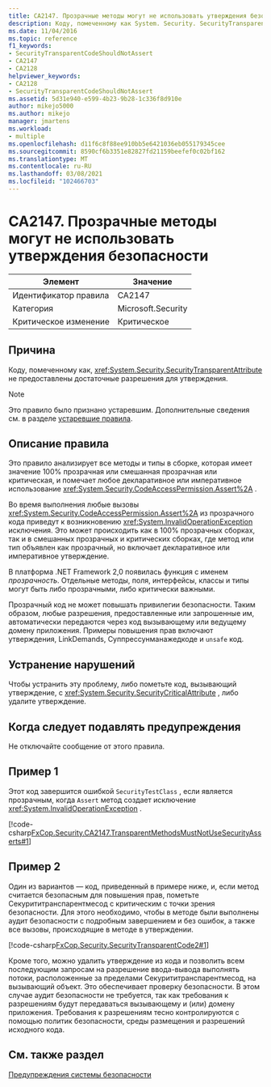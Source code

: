 ```yaml
---
title: CA2147. Прозрачные методы могут не использовать утверждения безопасности
description: Коду, помеченному как System. Security. SecurityTransparentAttribute, не предоставлены достаточные разрешения для утверждения.
ms.date: 11/04/2016
ms.topic: reference
f1_keywords:
- SecurityTransparentCodeShouldNotAssert
- CA2147
- CA2128
helpviewer_keywords:
- CA2128
- SecurityTransparentCodeShouldNotAssert
ms.assetid: 5d31e940-e599-4b23-9b28-1c336f8d910e
author: mikejo5000
ms.author: mikejo
manager: jmartens
ms.workload:
- multiple
ms.openlocfilehash: d11f6c8f88ee910bb5e6421036eb055179345cee
ms.sourcegitcommit: 8590cf6b3351e82827fd21159beefef0c02bf162
ms.translationtype: MT
ms.contentlocale: ru-RU
ms.lasthandoff: 03/08/2021
ms.locfileid: "102466703"
---
```

# <a name="ca2147-transparent-methods-may-not-use-security-asserts"></a>CA2147. Прозрачные методы могут не использовать утверждения безопасности

|Элемент|Значение|
|-|-|
|Идентификатор правила|CA2147|
|Категория|Microsoft.Security|
|Критическое изменение|Критическое|

## <a name="cause"></a>Причина
Коду, помеченному как, <xref:System.Security.SecurityTransparentAttribute> не предоставлены достаточные разрешения для утверждения.

> [!NOTE]
> Это правило было признано устаревшим. Дополнительные сведения см. в разделе [устаревшие правила](fxcop-unported-deprecated-rules.md).

## <a name="rule-description"></a>Описание правила
Это правило анализирует все методы и типы в сборке, которая имеет значение 100% прозрачная или смешанная прозрачная или критическая, и помечает любое декларативное или императивное использование <xref:System.Security.CodeAccessPermission.Assert%2A> .

Во время выполнения любые вызовы <xref:System.Security.CodeAccessPermission.Assert%2A> из прозрачного кода приведут к возникновению <xref:System.InvalidOperationException> исключения. Это может происходить как в 100% прозрачных сборках, так и в смешанных прозрачных и критических сборках, где метод или тип объявлен как прозрачный, но включает декларативное или императивное утверждение.

В платформа .NET Framework 2,0 появилась функция с именем *прозрачность*. Отдельные методы, поля, интерфейсы, классы и типы могут быть либо прозрачными, либо критически важными.

Прозрачный код не может повышать привилегии безопасности. Таким образом, любые разрешения, предоставленные или запрошенные им, автоматически передаются через код вызывающему или ведущему домену приложения. Примеры повышения прав включают утверждения, LinkDemands, Суппрессунманажедкоде и `unsafe` код.

## <a name="how-to-fix-violations"></a>Устранение нарушений
Чтобы устранить эту проблему, либо пометьте код, вызывающий утверждение, с <xref:System.Security.SecurityCriticalAttribute> , либо удалите утверждение.

## <a name="when-to-suppress-warnings"></a>Когда следует подавлять предупреждения
Не отключайте сообщение от этого правила.

## <a name="example-1"></a>Пример 1
Этот код завершится ошибкой `SecurityTestClass` , если является прозрачным, когда `Assert` метод создает исключение <xref:System.InvalidOperationException> .

[!code-csharp[FxCop.Security.CA2147.TransparentMethodsMustNotUseSecurityAsserts#1](../code-quality/codesnippet/CSharp/ca2147-transparent-methods-may-not-use-security-asserts_1.cs)]

## <a name="example-2"></a>Пример 2
Один из вариантов — код, приведенный в примере ниже, и, если метод считается безопасным для повышения прав, пометьте Секурититранспарентмесод с критическим с точки зрения безопасности. Для этого необходимо, чтобы в методе были выполнены аудит безопасности с подробным завершением и без ошибок, а также все вызовы, происходящие в методе в утверждении.

[!code-csharp[FxCop.Security.SecurityTransparentCode2#1](../code-quality/codesnippet/CSharp/ca2147-transparent-methods-may-not-use-security-asserts_2.cs)]

Кроме того, можно удалить утверждение из кода и позволить всем последующим запросам на разрешение ввода-вывода выполнять потоки, расположенные за пределами Секурититранспарентмесод, на вызывающий объект. Это обеспечивает проверку безопасности. В этом случае аудит безопасности не требуется, так как требования к разрешениям будут передаваться вызывающему и (или) домену приложения. Требования к разрешениям тесно контролируются с помощью политик безопасности, среды размещения и разрешений исходного кода.

## <a name="see-also"></a>См. также раздел
[Предупреждения системы безопасности](/dotnet/fundamentals/code-analysis/quality-rules/security-warnings)
